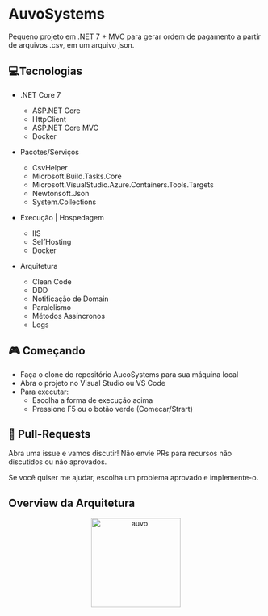 # AuvoSystems

Pequeno projeto em .NET 7 + MVC para gerar ordem de pagamento a partir de arquivos .csv, em um arquivo json.

## 💻Tecnologias

- .NET Core 7
    - ASP.NET Core
    - HttpClient
    - ASP.NET Core MVC
    - Docker

- Pacotes/Serviços
    - CsvHelper
    - Microsoft.Build.Tasks.Core
    - Microsoft.VisualStudio.Azure.Containers.Tools.Targets
    - Newtonsoft.Json
    - System.Collections

- Execução | Hospedagem
    - IIS
    - SelfHosting
    - Docker

- Arquitetura
    - Clean Code
    - DDD
    - Notificação de Domain
    - Paralelismo
    - Métodos Assíncronos
    - Logs

## 🎮 Começando

- Faça o clone do repositório AucoSystems para sua máquina local
- Abra o projeto no Visual Studio ou VS Code
- Para executar:
    - Escolha a forma de execução acima
    - Pressione F5 ou o botão verde (Comecar/Strart)

## 💎 Pull-Requests

Abra uma issue e vamos discutir! Não envie PRs para recursos não discutidos ou não aprovados.

Se você quiser me ajudar, escolha um problema aprovado e implemente-o.

## Overview da Arquitetura
<p align="center">
    <img width="177" alt="auvo" src="https://user-images.githubusercontent.com/27835910/231154079-b1e1ffcf-3ab1-4cfc-956f-86a6aa0167e5.png"> 
</p>
